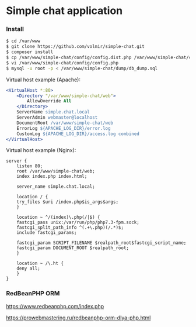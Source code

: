 # Simple chat application

### Install

```sh
$ cd /var/www
$ git clone https://github.com/volmir/simple-chat.git
$ composer install
$ cp /var/www/simple-chat/config/config.dist.php /var/www/simple-chat/config/config.php
$ vi /var/www/simple-chat/config/config.php
$ mysql -u root -p < /var/www/simple-chat/dump/db_dump.sql
```

Virtual host example (Apache):

```apache
<VirtualHost *:80>
    <Directory "/var/www/simple-chat/web">
        AllowOverride All
    </Directory>
    ServerName simple.chat.local
    ServerAdmin webmaster@localhost
    DocumentRoot /var/www/simple-chat/web
    ErrorLog ${APACHE_LOG_DIR}/error.log
    CustomLog ${APACHE_LOG_DIR}/access.log combined
</VirtualHost>
```

Virtual host example (Nginx):

```nginx
server {
    listen 80;
    root /var/www/simple-chat/web;
    index index.php index.html;

    server_name simple.chat.local;

    location / {
	try_files $uri /index.php$is_args$args;
    }

    location ~ ^/(index)\.php(/|$) {
	fastcgi_pass unix:/var/run/php/php7.3-fpm.sock;
	fastcgi_split_path_info ^(.+\.php)(/.*)$;
	include fastcgi_params;

	fastcgi_param SCRIPT_FILENAME $realpath_root$fastcgi_script_name;
	fastcgi_param DOCUMENT_ROOT $realpath_root;
    }

    location ~ /\.ht {
	deny all;
    }
}
```   


### RedBeanPHP ORM

https://www.redbeanphp.com/index.php

https://prowebmastering.ru/redbeanphp-orm-dlya-php.html


